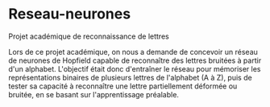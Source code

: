 # Reseau-neurones
Projet académique de reconnaissance de lettres

Lors de ce projet académique, on nous a demande de concevoir un réseau de neurones de Hopfield capable de reconnaître des lettres bruitées à partir d'un alphabet. L'objectif était donc d'entraîner le réseau pour mémoriser les représentations binaires de plusieurs lettres de l'alphabet (A à Z), puis de tester sa capacité à reconnaître une lettre partiellement déformée ou bruitée, en se basant sur l'apprentissage préalable.
